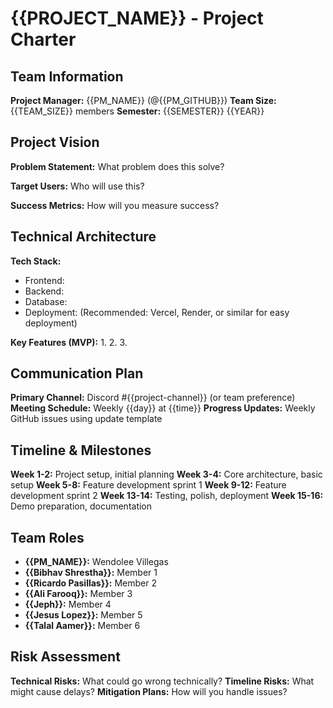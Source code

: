 # {{PROJECT_NAME}} - Project Charter

## Team Information
**Project Manager:** {{PM_NAME}} (@{{PM_GITHUB}})
**Team Size:** {{TEAM_SIZE}} members
**Semester:** {{SEMESTER}} {{YEAR}}

## Project Vision
**Problem Statement:** What problem does this solve?

**Target Users:** Who will use this?

**Success Metrics:** How will you measure success?

## Technical Architecture
**Tech Stack:**
- Frontend:
- Backend:
- Database:
- Deployment: (Recommended: Vercel, Render, or similar for easy deployment)

**Key Features (MVP):**
1.
2.
3.

## Communication Plan
**Primary Channel:** Discord #{{project-channel}} (or team preference)
**Meeting Schedule:** Weekly {{day}} at {{time}}
**Progress Updates:** Weekly GitHub issues using update template

## Timeline & Milestones
**Week 1-2:** Project setup, initial planning
**Week 3-4:** Core architecture, basic setup
**Week 5-8:** Feature development sprint 1
**Week 9-12:** Feature development sprint 2
**Week 13-14:** Testing, polish, deployment
**Week 15-16:** Demo preparation, documentation

## Team Roles
- **{{PM_NAME}}:** Wendolee Villegas
- **{{Bibhav Shrestha}}:** Member 1
- **{{Ricardo Pasillas}}:** Member 2
- **{{Ali Farooq}}:** Member 3
- **{{Jeph}}:** Member 4
- **{{Jesus Lopez}}:** Member 5
- **{{Talal Aamer}}:** Member 6

## Risk Assessment
**Technical Risks:** What could go wrong technically?
**Timeline Risks:** What might cause delays?
**Mitigation Plans:** How will you handle issues?
